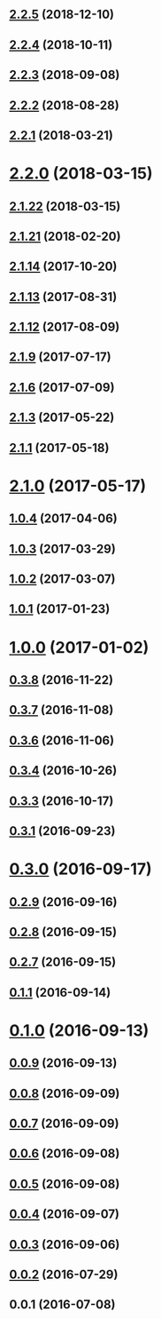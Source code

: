 ## [2.2.5](https://github.com/dollarshaveclub/reframe.js/compare/2.2.4...2.2.5) (2018-12-10)




## [2.2.4](https://github.com/dollarshaveclub/reframe.js/compare/2.2.3...2.2.4) (2018-10-11)




## [2.2.3](https://github.com/dollarshaveclub/reframe.js/compare/2.2.2...2.2.3) (2018-09-08)




## [2.2.2](https://github.com/dollarshaveclub/reframe.js/compare/2.2.1...2.2.2) (2018-08-28)




## [2.2.1](https://github.com/dollarshaveclub/reframe.js/compare/2.2.0...2.2.1) (2018-03-21)




# [2.2.0](https://github.com/dollarshaveclub/reframe.js/compare/2.1.22...2.2.0) (2018-03-15)




## [2.1.22](https://github.com/dollarshaveclub/reframe.js/compare/2.1.21...2.1.22) (2018-03-15)




## [2.1.21](https://github.com/dollarshaveclub/reframe.js/compare/2.1.14...2.1.21) (2018-02-20)




## [2.1.14](https://github.com/dollarshaveclub/reframe.js/compare/2.1.13...2.1.14) (2017-10-20)




## [2.1.13](https://github.com/dollarshaveclub/reframe.js/compare/2.1.12...2.1.13) (2017-08-31)




## [2.1.12](https://github.com/dollarshaveclub/reframe.js/compare/2.1.9...2.1.12) (2017-08-09)




## [2.1.9](https://github.com/dollarshaveclub/reframe.js/compare/2.1.6...2.1.9) (2017-07-17)




## [2.1.6](https://github.com/dollarshaveclub/reframe.js/compare/2.1.3...2.1.6) (2017-07-09)




## [2.1.3](https://github.com/dollarshaveclub/reframe.js/compare/2.1.1...2.1.3) (2017-05-22)




## [2.1.1](https://github.com/dollarshaveclub/reframe.js/compare/2.1.0...2.1.1) (2017-05-18)




# [2.1.0](https://github.com/dollarshaveclub/reframe.js/compare/1.0.4...2.1.0) (2017-05-17)




## [1.0.4](https://github.com/dollarshaveclub/reframe.js/compare/1.0.3...1.0.4) (2017-04-06)




## [1.0.3](https://github.com/dollarshaveclub/reframe.js/compare/1.0.2...1.0.3) (2017-03-29)




## [1.0.2](https://github.com/dollarshaveclub/reframe.js/compare/1.0.1...1.0.2) (2017-03-07)




## [1.0.1](https://github.com/dollarshaveclub/reframe.js/compare/1.0.0...1.0.1) (2017-01-23)




# [1.0.0](https://github.com/dollarshaveclub/reframe.js/compare/0.3.8...1.0.0) (2017-01-02)




## [0.3.8](https://github.com/dollarshaveclub/reframe.js/compare/0.3.7...0.3.8) (2016-11-22)




## [0.3.7](https://github.com/dollarshaveclub/reframe.js/compare/0.3.6...0.3.7) (2016-11-08)




## [0.3.6](https://github.com/dollarshaveclub/reframe.js/compare/0.3.5...0.3.6) (2016-11-06)




## [0.3.4](https://github.com/dollarshaveclub/reframe.js/compare/0.3.3...0.3.4) (2016-10-26)




## [0.3.3](https://github.com/dollarshaveclub/reframe.js/compare/0.3.2...0.3.3) (2016-10-17)




## [0.3.1](https://github.com/dollarshaveclub/reframe.js/compare/0.3.0...0.3.1) (2016-09-23)




# [0.3.0](https://github.com/dollarshaveclub/reframe.js/compare/0.2.9...0.3.0) (2016-09-17)




## [0.2.9](https://github.com/dollarshaveclub/reframe.js/compare/0.2.8...0.2.9) (2016-09-16)




## [0.2.8](https://github.com/dollarshaveclub/reframe.js/compare/0.2.7...0.2.8) (2016-09-15)




## [0.2.7](https://github.com/dollarshaveclub/reframe.js/compare/0.2.6...0.2.7) (2016-09-15)




## [0.1.1](https://github.com/dollarshaveclub/reframe.js/compare/v0.1.0...v0.1.1) (2016-09-14)




# [0.1.0](https://github.com/dollarshaveclub/reframe.js/compare/v0.0.9...v0.1.0) (2016-09-13)




## [0.0.9](https://github.com/dollarshaveclub/reframe.js/compare/v0.0.8...v0.0.9) (2016-09-13)




## [0.0.8](https://github.com/dollarshaveclub/reframe.js/compare/v0.0.7...v0.0.8) (2016-09-09)




## [0.0.7](https://github.com/dollarshaveclub/reframe.js/compare/v0.0.6...v0.0.7) (2016-09-09)




## [0.0.6](https://github.com/dollarshaveclub/reframe.js/compare/v0.0.5...v0.0.6) (2016-09-08)




## [0.0.5](https://github.com/dollarshaveclub/reframe.js/compare/v0.0.4...v0.0.5) (2016-09-08)




## [0.0.4](https://github.com/dollarshaveclub/reframe.js/compare/v0.0.3...v0.0.4) (2016-09-07)




## [0.0.3](https://github.com/dollarshaveclub/reframe.js/compare/v0.0.2...v0.0.3) (2016-09-06)




## [0.0.2](https://github.com/dollarshaveclub/reframe.js/compare/v0.0.1...v0.0.2) (2016-07-29)




## 0.0.1 (2016-07-08)




